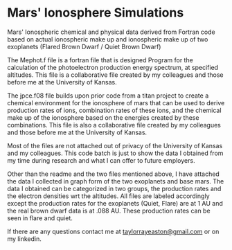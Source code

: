 # Mars' Ionosphere Simulations
Mars' Ionospheric chemical and physical data derived from Fortran code based on actual ionospheric make up and ionospheric make up of two exoplanets (Flared Brown Dwarf / Quiet Brown Dwarf)

The Mephot.f file is a fortran file that is designed Program for the calculation of the photoelectron production energy spectrum, at specified altitudes. This file is a collaborative file created by my colleagues and those before me at the University of Kansas. 

The jpce.f08 file builds upon prior code from a titan project to create a chemical environment for the ionosphere of mars that can be used to derive production rates of ions, combination rates of these ions, and the chemical make up of the ionosphere based on the energies created by these combinations. This file is also a collaborative file created by my colleagues and those before me at the University of Kansas. 


Most of the files are not attached out of privacy of the University of Kansas and my colleagues. This code batch is just to show the data I obtained from my time during research and what I can offer to future employers.

Other than the readme and the two files mentioned above, I have attached the data I collected in graph form of the two exoplanets and base mars. The data I obtained can be categorized in two groups, the production rates and the electron densities wrt the altitudes. All files are labeled accordingly except the production rates for the exoplanets (Quiet, Flare) are at 1 AU and the real brown dwarf data is at .088 AU. These production rates can be seen in flare and quiet.

If there are any questions contact me at taylorrayeaston@gmail.com or on my linkedin.
